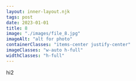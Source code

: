 ```yaml
---
layout: inner-layout.njk
tags: post
date: 2023-01-01
title: 8
image: "./images/file_8.jpg"
imageAlt: "alt for photo"
containerClasses: "items-center justify-center"
imageClasses: "w-auto h-full"
widthClasses: "h-full"
---
```


hi2
